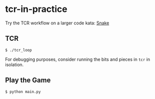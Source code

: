 # tcr-in-practice

Try the TCR workflow on a larger code kata: [Snake](https://en.wikipedia.org/wiki/Snake_(video_game))


## TCR

```console
$ ./tcr_loop
```

For debugging purposes, consider running the bits and pieces 
in `tcr` in isolation.


## Play the Game

```console
$ python main.py
```
